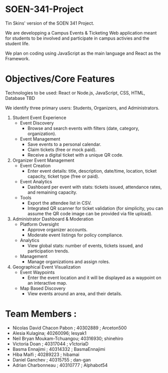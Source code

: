 # SOEN-341-Project
Tin Skins' version of the SOEN 341 Project.

We are developping a Campus Events & Ticketing Web application meant for students to be involved and participate in campus activies and the student life.

We plan on coding using JavaScript as the main language and React as the Framework.


# Objectives/Core Features
Technologies to be used: React or Node.js, JavaScript, CSS, HTML, Database TBD

We identify three primary users: Students, Organizers, and Administrators.
1. Student Event Experience
   - Event Discovery
     - Browse and search events with filters (date, category, organization).
   - Event Management
     - Save events to a personal calendar.
     - Claim tickets (free or mock paid).
     - Receive a digital ticket with a unique QR code.
2. Organizer Event Management 
   - Event Creation
     - Enter event details: title, description, date/time, location, ticket capacity, ticket type (free or paid).
   - Event Analytics
     - Dashboard per event with stats: tickets issued, attendance rates, and remaining capacity.
   - Tools
     - Export the attendee list in CSV.
     - Integrated QR scanner for ticket validation (for simplicity, you can assume the QR code image can be provided via file upload).
3. Administrator Dashboard & Moderation
   - Platform Oversight
     - Approve organizer accounts.
     - Moderate event listings for policy compliance.
   - Analytics
     - View global stats: number of events, tickets issued, and participation trends.
   - Management
     - Manage organizations and assign roles.
4. Geographical Event Visualization
   - Event Waypoints
     - Enter the event location and it will be displayed as a waypoint on an interactive map.
   - Map Based Discovery
     - View events around an area, and their details.


# Team Members : 
- Nicolas David Chacon Pabon ; 40302889 ; Arceton500
- Alesia Kulagina; 40260096; lesyak1
- Neil Bryan Moukam-Tchuangou; 40316930; shinehiro
- Victoria Doan ; 40317044 ; v1ctoriaD
- Basma Ennajimi ; 40314332 ; BasmaEnnajimi
- Hiba Maifi ; 40289223 ; hibamai
- Daniel Ganchev ; 40315755 ; dan-gan
- Adrian Charbonneau ; 40310777 ; Alphabot54
